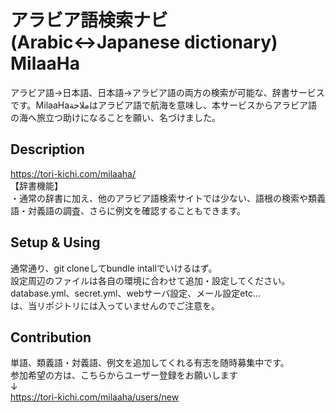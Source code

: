 アラビア語検索ナビ(Arabic↔Japanese dictionary) MilaaHa
====

アラビア語→日本語、日本語→アラビア語の両方の検索が可能な、辞書サービスです。MilaaHaملاحةはアラビア語で航海を意味し、本サービスからアラビア語の海へ旅立つ助けになることを願い、名づけました。

## Description
https://tori-kichi.com/milaaha/  
【辞書機能】  
・通常の辞書に加え、他のアラビア語検索サイトでは少ない、語根の検索や類義語・対義語の調査、さらに例文を確認することもできます。  

## Setup & Using
通常通り、git cloneしてbundle intallでいけるはず。  
設定周辺のファイルは各自の環境に合わせて追加・設定してください。  
database.yml、secret.yml、webサーバ設定、メール設定etc…  
は、当リポジトリには入っていませんのでご注意を。

## Contribution
単語、類義語・対義語、例文を追加してくれる有志を随時募集中です。  
参加希望の方は、こちらからユーザー登録をお願いします  
↓  
https://tori-kichi.com/milaaha/users/new
